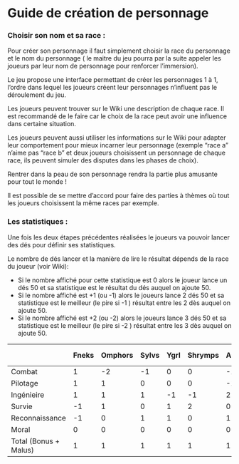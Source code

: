 # Guide de création de personnage

### Choisir son nom et sa race :

Pour créer son personnage il faut simplement choisir la race du personnage et le nom du personnage ( le maitre du jeu pourra par la suite appeler les joueurs par leur nom de personnage pour renforcer l’immersion).

Le jeu propose une interface permettant de créer les personnages 1 à 1, l’ordre dans lequel les joueurs créent leur personnages n’influent pas le déroulement du jeu.

Les joueurs peuvent trouver sur le Wiki une description de chaque race. Il est recommandé de le faire car le choix de la race peut avoir une influence dans certaine situation. 

Les joueurs peuvent aussi utiliser les informations sur le Wiki pour adapter leur comportement pour mieux incarner leur personnage (exemple “race a” n’aime pas “race b” et deux joueurs choisissent un personnage de chaque race, ils peuvent simuler des disputes dans les phases de choix).

Rentrer dans la peau de son personnage rendra la partie plus amusante pour tout le monde !

Il est possible de se mettre d’accord pour faire des parties à thèmes où tout les joueurs choisissent la même races par exemple.

### Les statistiques :

Une fois les deux étapes précédentes réalisées le joueurs va pouvoir lancer des dés pour définir ses statistiques.

Le nombre de dés lancer et la manière de lire le résultat dépends de la race du joueur (voir Wiki):

- Si le nombre affiché pour cette statistique est 0 alors le joueur lance un dés 50 et sa statistique est le résultat du dés auquel on ajoute 50.
- Si le nombre affiché est +1 (ou -1) alors le joueurs lance 2 dés 50 et sa statistique est  le meilleur (le pire si -1 ) résultat entre les 2 dès auquel on ajoute 50.
- Si le nombre affiché est +2 (ou -2) alors le joueurs lance 3 dés 50 et sa statistique est  le meilleur (le pire si -2 ) résultat entre les 3 dès auquel on ajoute 50.

|  | Fneks | Omphors | Sylvs | Ygrl | Shrymps | Aku | Yorcs | Nek-Eaux | Nek-Feux | Nek-Terre | Nek-Air |
| --- | --- | --- | --- | --- | --- | --- | --- | --- | --- | --- | --- |
| Combat | 1 | -2 | -1 | 0 | 0 | -1 | 2 | 1 | 1 | -1 | 0 |
| Pilotage | 1 | 1 | 0 | 0 | 0 | -1 | 0 | -1 | 1 | 0 | 2 |
| Ingénieire | 1 | 1 | 1 | -1 | -1 | 2 | 0 | 0 | -1 | 0 | 0 |
| Survie | -1 | 1 | 0 | 1 | 2 | 0 | 0 | 1 | 0 | 0 | -1 |
| Reconnaissance | -1 | 0 | 1 | 1 | 0 | 1 | -1 | 0 | 0 | 2 | 0 |
| Moral | 0 | 0 | 0 | 0 | 0 | 0 | 0 | 0 | 0 | 0 | 0 |
| Total            (Bonus + Malus) | 1 | 1 | 1 | 1 | 1 | 1 | 1 | 1 | 1 | 1 | 1 |